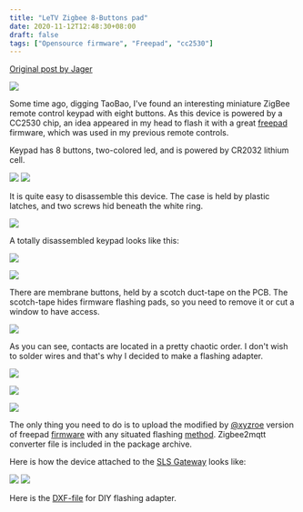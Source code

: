 ```yaml
---
title: "LeTV Zigbee 8-Buttons pad"
date: 2020-11-12T12:48:30+08:00
draft: false
tags: ["Opensource firmware", "Freepad", "cc2530"]
---
```

[Original post by Jager](https://modkam.ru/?p=1791)  


![](/img/letv-freepad/freepad_letv_12.png)

Some time ago, digging TaoBao, I've found an interesting miniature ZigBee remote control keypad with eight buttons.
As this device is powered by a CC2530 chip, an idea appeared in my head to flash it with a great [freepad](https://github.com/diyruz/freepad/) firmware, which was used in my previous remote controls.

Keypad has 8 buttons, two-colored led, and is powered by CR2032 lithium cell.

![](/img/letv-freepad/freepad_letv_13.png)
![](/img/letv-freepad/freepad_letv_2.png)


It is quite easy to disassemble this device. The case is held by plastic latches, and two screws hid beneath the white ring.

![](/img/letv-freepad/freepad_letv_5.png)

A totally disassembled keypad looks like this:

![](/img/letv-freepad/freepad_letv.png)

![](/img/letv-freepad/freepad_letv_3.png)

There are membrane buttons, held by a scotch duct-tape on the PCB.
The scotch-tape hides firmware flashing pads, so you need to remove it or cut a window to have access.

![](/img/letv-freepad/freepad_letv_1.png)

As you can see, contacts are located in a pretty chaotic order. I don't wish to solder wires and that's why I decided to make a flashing adapter.

![](/img/letv-freepad/freepad_letv_6.png)

![](/img/letv-freepad/freepad_letv_7.png)

![](/img/letv-freepad/freepad_letv_8.png)

The only thing you need to do is to upload the modified by [@xyzroe](https://t.me/xyzroe) version of freepad [firmware](https://github.com/diyruz/freepad/) with any 
situated flashing [method](https://zigbee.wiki/books/%D0%BF%D1%80%D0%BE%D1%88%D0%B8%D0%B2%D0%BA%D0%B8/page/%D0%BF%D1%80%D0%BE%D1%88%D0%B8%D0%B2%D0%BA%D0%B0-cc2531cc2530).
Zigbee2mqtt converter file is included in the package archive.

Here is how the device attached to the [SLS Gateway](https://slsys.github.io/Gateway/README_rus.html) looks like:

![](/img/letv-freepad/freepad_letv_9.png)
![](/img/letv-freepad/freepad_letv_11.png)

Here is the [DXF-file](https://www.dropbox.com/s/y3p7kqxyiqmid25/LeTV_pogopin.dxf?dl=0) for DIY flashing adapter.
